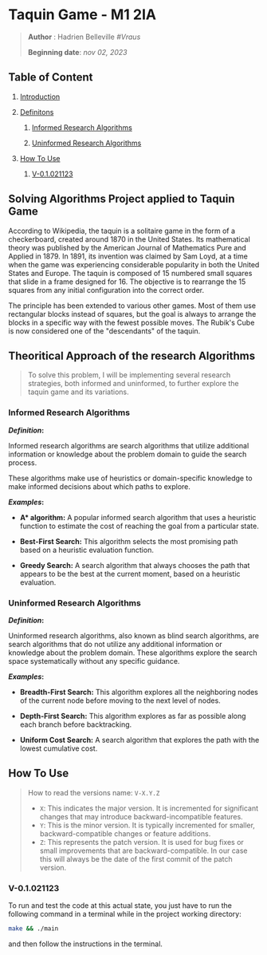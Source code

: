 # Taquin Game - M1 2IA

> **Author** : Hadrien Belleville *#Vraus*
>
> **Beginning date**: *nov 02, 2023*

## Table of Content

1. [Introduction](#solving-algorithms-project-applied-to-taquin-game)

2. [Definitons](#theoritical-approach-of-the-research-algorithms)

    1. [Informed Research Algorithms](#informed-research-algorithms)

    2. [Uninformed Research Algorithms](#uninformed-research-algorithms)

3. [How To Use](#how-to-use)

    1. [V-0.1.021123](#v-01021123)

## Solving Algorithms Project applied to Taquin Game

According to Wikipedia, the taquin is a solitaire game in the form of a checkerboard, created around 1870 in the United States. Its mathematical theory was published by the American Journal of Mathematics Pure and Applied in 1879. In 1891, its invention was claimed by Sam Loyd, at a time when the game was experiencing considerable popularity in both the United States and Europe. The taquin is composed of 15 numbered small squares that slide in a frame designed for 16. The objective is to rearrange the 15 squares from any initial configuration into the correct order.

The principle has been extended to various other games. Most of them use rectangular blocks instead of squares, but the goal is always to arrange the blocks in a specific way with the fewest possible moves. The Rubik's Cube is now considered one of the "descendants" of the taquin.

## Theoritical Approach of the research Algorithms

> To solve this problem, I will be implementing several research strategies, both informed and uninformed, to further explore the taquin game and its variations.

### Informed Research Algorithms

***Definition*:**

Informed research algorithms are search algorithms that utilize additional information or knowledge about the problem domain to guide the search process.

These algorithms make use of heuristics or domain-specific knowledge to make informed decisions about which paths to explore.

***Examples*:**

+ **A\* algorithm:** A popular informed search algorithm that uses a heuristic function to estimate the cost of reaching the goal from a particular state.

+ **Best-First Search:** This algorithm selects the most promising path based on a heuristic evaluation function.

+ **Greedy Search:** A search algorithm that always chooses the path that appears to be the best at the current moment, based on a heuristic evaluation.

### Uninformed Research Algorithms

***Definition*:**

Uninformed research algorithms, also known as blind search algorithms, are search algorithms that do not utilize any additional information or knowledge about the problem domain. These algorithms explore the search space systematically without any specific guidance.

***Examples*:**

+ **Breadth-First Search:** This algorithm explores all the neighboring nodes of the current node before moving to the next level of nodes.

+ **Depth-First Search:** This algorithm explores as far as possible along each branch before backtracking.

+ **Uniform Cost Search:** A search algorithm that explores the path with the lowest cumulative cost.

## How To Use

> How to read the versions name: `V-X.Y.Z`
>
> + `X`: This indicates the major version. It is incremented for significant changes that may introduce backward-incompatible features.
> + `Y`: This is the minor version. It is typically incremented for smaller, backward-compatible changes or feature additions.
> + `Z`: This represents the patch version. It is used for bug fixes or small improvements that are backward-compatible. In our case this will always be the date of the first commit of the patch version.

### V-0.1.021123

To run and test the code at this actual state, you just have to run the following command in a terminal while in the project working directory:

```bash
make && ./main
```

and then follow the instructions in the terminal.
